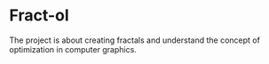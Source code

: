 # Fract-ol
The project is about creating fractals and understand the concept of optimization in computer graphics.

